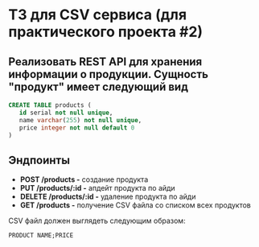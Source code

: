 # ТЗ для CSV сервиса (для практического проекта #2)

## Реализовать REST API для хранения информации о продукции. Сущность "продукт" имеет следующий вид
```sql
CREATE TABLE products (
   id serial not null unique,
   name varchar(255) not null unique,
   price integer not null default 0
)
```

## Эндпоинты  
- **POST /products -** создание продукта
- **PUT /products/:id -** апдейт продукта по айди
- **DELETE /products/:id -** удаление продукта по айди
- **GET /products -** получение CSV файла со списком всех продуктов

CSV файл должен выглядеть следующим образом:  
```
PRODUCT NAME;PRICE
```
